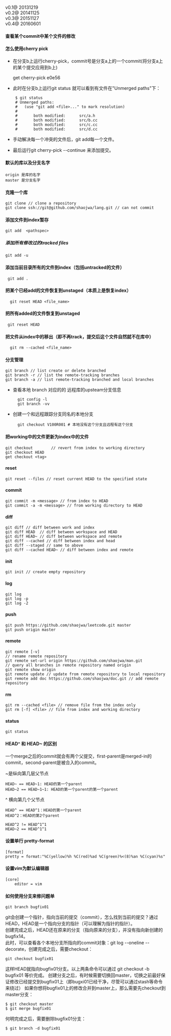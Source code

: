 v0.1@ 20131219  
v0.2@ 20141125  
v0.3@ 20151127  
v0.4@ 20160601

#### 查看某个commit中某个文件的修改

#### 怎么使用cherry pick

* 在分支b上运行cherry-pick，commit号是分支a上的一个commit(将分支a上的某个提交应用到b上)

    get cherry-pick e0e56

* 此时在分支b上运行git status 就可以看到有文件在"Unmerged paths"下：

    
       $ git status
       # Unmerged paths:
       #   (use "git add <file>..." to mark resolution)
       #
       #       both modified:      src/a.h
       #       both modified:      src/b.cc
       #       both modified:      src/c.cc
       #       both modified:      src/d.cc


* 手动解决每一个冲突的文件后，git add每一个文件。
* 最后运行git cherry-pick --continue 来添加提交。

#### 默认的库以及分支名字

    origin 是库的名字
    master 是分支名字


#### 克隆一个库    
    git clone // clone a repository
    git clone ssh://git@github.com/shaojwa/lang.git // can not commit

#### 添加文件到index暂存

    git add  <pathspec>
    
##### 添加所有修改过的tracked files

    git add -u
    
#### 添加当前目录所有的文件到index（包括untracked的文件）
  
     git add .      
   
#### 把某个已经add的文件恢复到unstaged（本质上是恢复index）
      
      git reset HEAD <file_name>
      
#### 把所有added的文件恢复到unstaged

     git reset HEAD
 
#### 把文件从index中的移出（即不再track，提交后这个文件自然就不在库中）
    
      git rm --cached <file_name>
 
#### 分支管理 

    git branch // list create or delete branched  
    git branch -r // list the remote-tracking branches  
    git branch -a // list remote-tracking branched and local branches
    
* 查看本地 branch 对应的的 远程库的upsteam分支信息

        git config -l
        git branch -vv

* 创建一个和远程跟踪分支同名的本地分支

        git checkout V100R001 # 本地没有这个分支且远程有这个分支

#### 把working中的文件更新为index中的文件

    git checkout        // revert from index to working directory  
    git checkout HEAD
    get checkout <tag>

#### reset 

    git reset --files // reset current HEAD to the specified state  

#### commit  

    git commit -m <message> // from index to HEAD  
    git commit -a -m <message> // from working directory to HEAD  

#### diff

    git diff // diff between work and index  
    git diff HEAD  // diff between workspace and HEAD  
    git diff HEAD~ // diff between workspace and remote  
    git diff --cached // diff between index and head  
    git diff --staged // same to above  
    git diff --cached HEAD~ // diff between index and remote  

#### init  

    git init // create empty repository  

#### log

    git log  
    git log -p  
    git log -2  

#### push  

    git push https://github.com/shaojwa/leetcode.git master  
    git push origin master  

#### remote

    git remote [-v]  
    // rename remote repository  
    git remote set-url origin https://github.com/shaojwa/man.git  
    // query all branches in remote repository named origin  
    git remote show origin  
    git remote update // update from remote repository to local repository  
    git remote add doc https://github.com/shaojwa/doc.git // add remote repository  

#### rm  

    git rm --cached <file> // remove file from the index only  
    git rm [-f] <file> // file from index and working directory  

#### status 

    git status  

 #### HEAD^ 和 HEAD~ 的区别
 
 一个merge之后的commit就会有两个父提交，first-parent是merged-in的commit，second-parent是被合入的commit。
 
 ~是纵向第几层父节点
 
    HEAD~ == HEAD~1: HEAD的第一个parent
    HEAD~2 == HEAD~1~1: HEAD的第一个parent的第一个parent
    
 ^ 横向第几个父节点
 
    HEAD^ == HEAD^1：HEAD的第一个parent
    HEAD^2：HEAD的第2个parent
   
    HEAD^2 != HEAD^1^1
    HEAD~2 == HEAD^1^1
    
  
#### 设置单行 pretty-format

    [format]
    pretty = format:"%C(yellow)%h %C(red)%ad %C(green)%<(8)%an %C(cyan)%s"
    
#### 设置vim为默认编辑器

    [core]
        editor = vim


#### 如何使用分支来修问题单

    git branch bugfix01
  
  git会创建一个指针，指向当前的提交（commit），怎么找到当前的提交？通过HEAD，HEAD是一个指向分支的指针（可以理解为指针的指针）。  
  创建完成之后，HEAD还在原来的分支（指向原来的分支），并没有指向新创建的bugfix14。  
  此时，可以查看各个本地分支所指向的commit对象：git log --oneline --decorate，创建完成之后，需要checkout：
  
    git checkout bugfix01
    
  这样HEAD就指向bugfix01分支。以上两条命令可以通过 git checkout -b bugfix01 等价完成。
  创建分支之后，有时候需要切换回master，切换之前最好保证修改已经提交到bugfix01上（即bugxi01已经干净，尽管可以通过stash等命令来绕过）
  如果你想将bugfix01上的修改合并到master上，那么需要先checkout到master分支：
  
    $ git checkout master
    $ git merge bugfix01
   
  何明完成之后，需要删除bugfix01分支：
  
    $ git branch -d bugfix01

